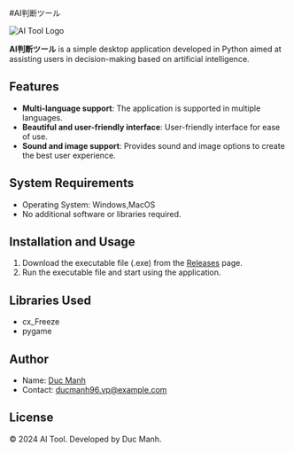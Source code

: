 #AI判断ツール

![AI Tool Logo](AI判断ツール.ico)

**AI判断ツール** is a simple desktop application developed in Python aimed at assisting users in decision-making based on artificial intelligence.

## Features

- **Multi-language support**: The application is supported in multiple languages.
- **Beautiful and user-friendly interface**: User-friendly interface for ease of use.
- **Sound and image support**: Provides sound and image options to create the best user experience.

## System Requirements

- Operating System: Windows,MacOS
- No additional software or libraries required.

## Installation and Usage

1. Download the executable file (.exe) from the [Releases](https://github.com/ducmanh96/AI_Tool/releases) page.
2. Run the executable file and start using the application.

## Libraries Used

- cx_Freeze
- pygame

## Author

- Name: [Duc Manh](https://github.com/ducmanh96)
- Contact: ducmanh96.vp@example.com

## License

© 2024 AI Tool. Developed by Duc Manh.
